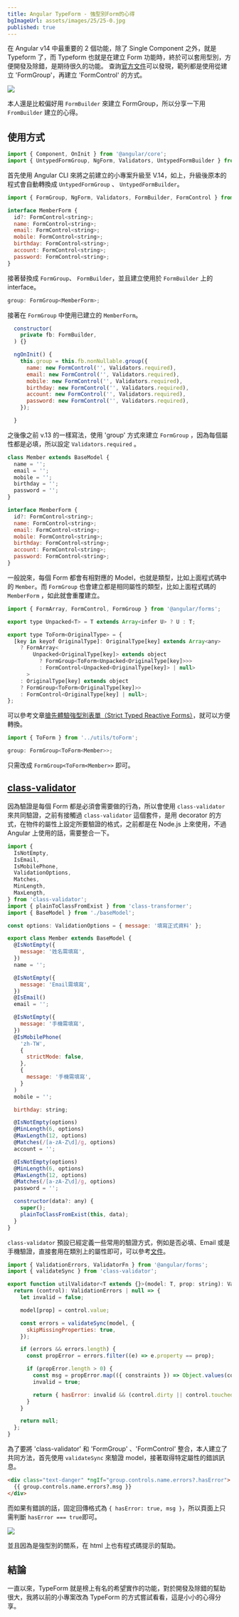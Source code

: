 ```yaml
---
title: Angular TypeForm - 強型別Form的心得
bgImageUrl: assets/images/25/25-0.jpg
published: true
---
```


在 Angular v14 中最重要的 2 個功能，除了 Single Component 之外，就是 Typeform 了，而 Typeform 也就是在建立 Form 功能時，終於可以套用型別，方便開發及除錯，是期待很久的功能。
查詢[官方文件](https://angular.tw/guide/typed-forms)可以發現，範列都是使用從建立 'FormGroup'，再建立 'FormControl' 的方式。

<img class="img-responsive" loading="lazy" src="assets/images/25/25-01.png">

本人還是比較偏好用 `FormBuilder` 來建立 FormGroup，所以分享一下用 `FromBuilder` 建立的心得。

## 使用方式

```javascript
import { Component, OnInit } from '@angular/core';
import { UntypedFormGroup, NgForm, Validators, UntypedFormBuilder } from '@angular/forms';
```

首先使用 Angular CLI 來將之前建立的小專案升級至 V.14，如上，升級後原本的程式會自動轉換成 `UntypedFormGroup` 、 `UntypedFormBuilder`。

```javascript
import { FormGroup, NgForm, Validators, FormBuilder, FormControl } from '@angular/forms';

interface MemberForm {
  id?: FormControl<string>;
  name: FormControl<string>;
  email: FormControl<string>;
  mobile: FormControl<string>;
  birthday: FormControl<string>;
  account: FormControl<string>;
  password: FormControl<string>;
}
```

接著替換成 `FormGroup`、 `FormBuilder`，並且建立使用於 `FormBuilder` 上的 interface。

```javascript
group: FormGroup<MemberForm>;
```

接著在 `FormGroup` 中使用已建立的 `MemberForm`。

```javascript
  constructor(
    private fb: FormBuilder,
  ) {}

  ngOnInit() {
    this.group = this.fb.nonNullable.group({
      name: new FormControl('', Validators.required),
      email: new FormControl('', Validators.required),
      mobile: new FormControl('', Validators.required),
      birthday: new FormControl('', Validators.required),
      account: new FormControl('', Validators.required),
      password: new FormControl('', Validators.required),
    });

  }

```

之後像之前 v.13 的一樣寫法，使用 'group' 方式來建立 `FormGroup` ，因為每個屬性都是必填，所以設定 `Validators.required` 。

```javascript
class Member extends BaseModel {
  name = '';
  email = '';
  mobile = '';
  birthday = '';
  password = '';
}

interface MemberForm {
  id?: FormControl<string>;
  name: FormControl<string>;
  email: FormControl<string>;
  mobile: FormControl<string>;
  birthday: FormControl<string>;
  account: FormControl<string>;
  password: FormControl<string>;
}
```

一般說來，每個 Form 都會有相對應的 Model，也就是類型，比如上面程式碼中的 `Member`。而 `FormGroup` 也會建立都是相同屬性的類型，比如上面程式碼的 `MemberForm` ，如此就會重覆建立。

```javascript
import { FormArray, FormControl, FormGroup } from '@angular/forms';

export type Unpacked<T> = T extends Array<infer U> ? U : T;

export type ToForm<OriginalType> = {
  [key in keyof OriginalType]: OriginalType[key] extends Array<any>
    ? FormArray<
        Unpacked<OriginalType[key]> extends object
          ? FormGroup<ToForm<Unpacked<OriginalType[key]>>>
          : FormControl<Unpacked<OriginalType[key]> | null>
      >
    : OriginalType[key] extends object
    ? FormGroup<ToForm<OriginalType[key]>>
    : FormControl<OriginalType[key] | null>;
};
```

可以參考文章[搶先體驗強型別表單（Strict Typed Reactive Forms）](https://fullstackladder.dev/blog/2022/05/15/angular-14-strict-typed-reactive-forms/)，就可以方便轉換。

```javascript
import { ToForm } from '../utils/toForm';

group: FormGroup<ToForm<Member>>;
```

只需改成 `FormGroup<ToForm<Member>>` 即可。

## [class-validator](https://github.com/typestack/class-validator)

因為驗證是每個 Form 都是必須會需要做的行為，所以會使用 `class-validator` 來共同驗證，之前有接觸過 `class-validator` 這個套件，是用 decorator 的方式，在物件的屬性上設定所要驗證的格式，之前都是在 Node.js 上來使用，不過 Angular 上使用的話，需要整合一下。

```javascript
import {
  IsNotEmpty,
  IsEmail,
  IsMobilePhone,
  ValidationOptions,
  Matches,
  MinLength,
  MaxLength,
} from 'class-validator';
import { plainToClassFromExist } from 'class-transformer';
import { BaseModel } from './baseModel';

const options: ValidationOptions = { message: '填寫正式資料' };

export class Member extends BaseModel {
  @IsNotEmpty({
    message: '姓名需填寫',
  })
  name = '';

  @IsNotEmpty({
    message: 'Email需填寫',
  })
  @IsEmail()
  email = '';

  @IsNotEmpty({
    message: '手機需填寫',
  })
  @IsMobilePhone(
    'zh-TW',
    {
      strictMode: false,
    },
    {
      message: '手機需填寫',
    }
  )
  mobile = '';

  birthday: string;

  @IsNotEmpty(options)
  @MinLength(6, options)
  @MaxLength(12, options)
  @Matches(/[a-zA-Z\d]/g, options)
  account = '';

  @IsNotEmpty(options)
  @MinLength(6, options)
  @MaxLength(12, options)
  @Matches(/[a-zA-Z\d]/g, options)
  password = '';

  constructor(data?: any) {
    super();
    plainToClassFromExist(this, data);
  }
}
```

`class-validator` 預設已經定義一些常用的驗證方式，例如是否必填、Email 或是手機驗證，直接套用在類別上的屬性即可，可以參考[文件](https://github.com/typestack/class-validator#validation-decorators)。

```javascript
import { ValidationErrors, ValidatorFn } from '@angular/forms';
import { validateSync } from 'class-validator';

export function utilValidator<T extends {}>(model: T, prop: string): ValidatorFn {
  return (control): ValidationErrors | null => {
    let invalid = false;

    model[prop] = control.value;

    const errors = validateSync(model, {
      skipMissingProperties: true,
    });

    if (errors && errors.length) {
      const propError = errors.filter((e) => e.property == prop);

      if (propError.length > 0) {
        const msg = propError.map(({ constraints }) => Object.values(constraints).join(', '));
        invalid = true;

        return { hasError: invalid && (control.dirty || control.touched), msg };
      }
    }

    return null;
  };
}
```

為了要將 'class-validator' 和 'FormGroup' 、'FormControl' 整合，本人建立了共同方法，首先使用 `validateSync` 來驗證 model，接著取得特定屬性的錯誤訊息。

```html
<div class="text-danger" *ngIf="group.controls.name.errors?.hasError">
  {{ group.controls.name.errors?.msg }}
</div>
```

而如果有錯誤的話，固定回傳格式為 `{ hasError: true, msg }`，所以頁面上只需判斷 `hasError === true`即可。

<img class="img-responsive" loading="lazy" src="assets/images/25/25-02.png">

並且因為是強型別的關系，在 html 上也有程式碼提示的幫助。

## 結論

一直以來，TypeForm 就是榜上有名的希望實作的功能，對於開發及除錯的幫助很大，我將以前的小專案改為 TypeForm 的方式嘗試看看，這是小小的心得分享。
